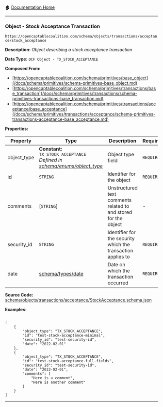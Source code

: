 :house: [Documentation Home](/README.md)

---

### Object - Stock Acceptance Transaction

`https://opencaptablecoalition.com/schema/objects/transactions/acceptance/stock_acceptance`

**Description:** _Object describing a stock acceptance transaction_

**Data Type:** `OCF Object - TX_STOCK_ACCEPTANCE`

**Composed From:**

- [https://opencaptablecoalition.com/schema/primitives/base_object](/docs/schema/primitives/schema-primitives-base_object.md)
- [https://opencaptablecoalition.com/schema/primitives/transactions/base_transaction](/docs/schema/primitives/transactions/schema-primitives-transactions-base_transaction.md)
- [https://opencaptablecoalition.com/schema/primitives/transactions/acceptance/base_acceptance](/docs/schema/primitives/transactions/acceptance/schema-primitives-transactions-acceptance-base_acceptance.md)

**Properties:**

| Property    | Type                                                                                                                            | Description                                                     | Required   |
| ----------- | ------------------------------------------------------------------------------------------------------------------------------- | --------------------------------------------------------------- | ---------- |
| object_type | **Constant:** `TX_STOCK_ACCEPTANCE`</br>_Defined in [schema/enums/object_type](/docs/schema/enums/schema-enums-object_type.md)_ | Object type field                                               | `REQUIRED` |
| id          | `STRING`                                                                                                                        | Identifier for the object                                       | `REQUIRED` |
| comments    | [`STRING`]</br>                                                                                                                 | Unstructured text comments related to and stored for the object | -          |
| security_id | `STRING`                                                                                                                        | Identifier for the security which the transaction applies to    | `REQUIRED` |
| date        | [schema/types/date](/docs/schema/types/schema-types-date.md)                                                                    | Date on which the transaction occurred                          | `REQUIRED` |

**Source Code:** [schema/objects/transactions/acceptance/StockAcceptance.schema.json](/schema/objects/transactions/acceptance/StockAcceptance.schema.json)

**Examples:**

```

[
    {
        "object_type": "TX_STOCK_ACCEPTANCE",
        "id": "test-stock-acceptance-minimal",
        "security_id": "test-security-id",
        "date": "2022-02-01"
    },
    {
        "object_type": "TX_STOCK_ACCEPTANCE",
        "id": "test-stock-acceptance-full-fields",
        "security_id": "test-security-id",
        "date": "2022-02-01",
        "comments": [
            "Here is a comment",
            "Here is another comment"
        ]
    }
]

```

---
